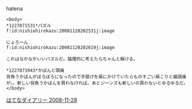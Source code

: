 
hatena

```
<body>
*1227871531*パズル
f:id:nishiohirokazu:20081128202531j:image

にょろーん
f:id:nishiohirokazu:20081128202619j:image

これはなかなかいいパズルだ。論理的に考えたらちゃんと解ける。

*1227873943*かばんと頭痛
背負うかばんがぼろぼろになったので手提げを肩にかけていたらものすごい肩こりと偏頭痛が。。新しい背負うかばんを買わなければ。あとジーンズも新しいの買わないとゆるゆるだ。
</body>
```


[はてなダイアリー 2008-11-28](https://nishiohirokazu.hatenadiary.org/archive/2008/11/28)
